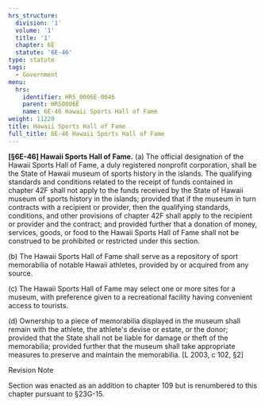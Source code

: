 ```yaml
---
hrs_structure:
  division: '1'
  volume: '1'
  title: '1'
  chapter: 6E
  statute: '6E-46'
type: statute
tags:
  - Government
menu:
  hrs:
    identifier: HRS_0006E-0046
    parent: HRS0006E
    name: 6E-46 Hawaii Sports Hall of Fame
weight: 11220
title: Hawaii Sports Hall of Fame
full_title: 6E-46 Hawaii Sports Hall of Fame
---
```

**[§6E-46] Hawaii Sports Hall of Fame.** (a) The official designation of the Hawaii Sports Hall of Fame, a duly registered nonprofit corporation, shall be the State of Hawaii museum of sports history in the islands. The qualifying standards and conditions related to the receipt of funds contained in chapter 42F shall not apply to the funds received by the State of Hawaii museum of sports history in the islands; provided that if the museum in turn contracts with a recipient or provider, then the qualifying standards, conditions, and other provisions of chapter 42F shall apply to the recipient or provider and the contract; and provided further that a donation of money, services, goods, or food to the Hawaii Sports Hall of Fame shall not be construed to be prohibited or restricted under this section.

(b) The Hawaii Sports Hall of Fame shall serve as a repository of sport memorabilia of notable Hawaii athletes, provided by or acquired from any source.

(c) The Hawaii Sports Hall of Fame may select one or more sites for a museum, with preference given to a recreational facility having convenient access to tourists.

(d) Ownership to a piece of memorabilia displayed in the museum shall remain with the athlete, the athlete's devise or estate, or the donor; provided that the State shall not be liable for damage or theft of the memorabilia; provided further that the museum shall take appropriate measures to preserve and maintain the memorabilia. [L 2003, c 102, §2]

Revision Note

Section was enacted as an addition to chapter 109 but is renumbered to this chapter pursuant to §23G-15.